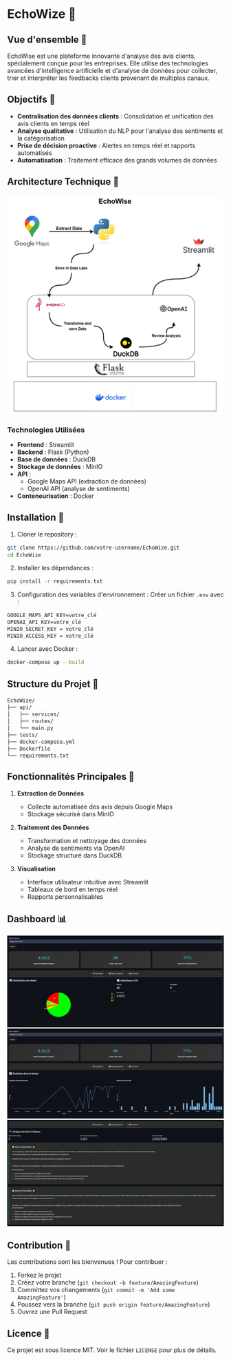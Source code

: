 # EchoWize 🎯

## Vue d'ensemble 💫

EchoWise est une plateforme innovante d'analyse des avis clients, spécialement conçue pour les entreprises. Elle utilise des technologies avancées d'intelligence artificielle et d'analyse de données pour collecter, trier et interpréter les feedbacks clients provenant de multiples canaux.

## Objectifs 🎯

- **Centralisation des données clients** : Consolidation et unification des avis clients en temps réel
- **Analyse qualitative** : Utilisation du NLP pour l'analyse des sentiments et la catégorisation
- **Prise de décision proactive** : Alertes en temps réel et rapports automatisés
- **Automatisation** : Traitement efficace des grands volumes de données

## Architecture Technique 🔧
![archi_echowise](img/ARCHI_EchoWize.png)

### Technologies Utilisées


- **Frontend** : Streamlit
- **Backend** : Flask (Python)
- **Base de données** : DuckDB
- **Stockage de données** : MinIO
- **API** : 
  - Google Maps API (extraction de données)
  - OpenAI API (analyse de sentiments)
- **Conteneurisation** : Docker

## Installation 🚀

1. Cloner le repository :
```bash
git clone https://github.com/votre-username/EchoWize.git
cd EchoWize
```

2. Installer les dépendances :
```bash
pip install -r requirements.txt
```

3. Configuration des variables d'environnement :
Créer un fichier `.env` avec :
```
GOOGLE_MAPS_API_KEY=votre_clé
OPENAI_API_KEY=votre_clé
MINIO_SECRET_KEY = votre_clé
MINIO_ACCESS_KEY = votre_clé
```

4. Lancer avec Docker :
```bash
docker-compose up --build
```

## Structure du Projet 📁

```
EchoWize/
├── api/
│   ├── services/
│   ├── routes/
│   └── main.py
├── tests/
├── docker-compose.yml
├── Dockerfile
└── requirements.txt
```

## Fonctionnalités Principales 🌟

1. **Extraction de Données**
   - Collecte automatisée des avis depuis Google Maps
   - Stockage sécurisé dans MinIO

2. **Traitement des Données**
   - Transformation et nettoyage des données
   - Analyse de sentiments via OpenAI
   - Stockage structuré dans DuckDB

3. **Visualisation**
   - Interface utilisateur intuitive avec Streamlit
   - Tableaux de bord en temps réel
   - Rapports personnalisables

## Dashboard 📊

![dashboard](img/dash1.png)
![dashboard](img/dash2.png)
![dashboard](img/dash3.png)

## Contribution 🤝

Les contributions sont les bienvenues ! Pour contribuer :

1. Forkez le projet
2. Créez votre branche (`git checkout -b feature/AmazingFeature`)
3. Committez vos changements (`git commit -m 'Add some AmazingFeature'`)
4. Poussez vers la branche (`git push origin feature/AmazingFeature`)
5. Ouvrez une Pull Request

## Licence 📝

Ce projet est sous licence MIT. Voir le fichier `LICENSE` pour plus de détails.